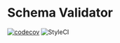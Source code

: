 # Schema Validator

[![codecov](https://codecov.io/gh/WebdevCave/schema-validator-php/graph/badge.svg?token=lC2scjv7Co)](https://codecov.io/gh/WebdevCave/schema-validator-php)
![StyleCI](https://github.styleci.io/repos/911763600/shield?branch=main)
